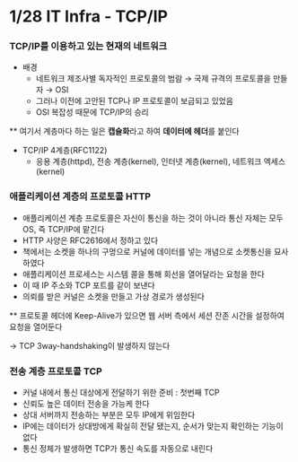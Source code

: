# 1/28 IT Infra - TCP/IP

### TCP/IP를 이용하고 있는 현재의 네트워크

- 배경
    - 네트워크 제조사별 독자적인 프로토콜의 범람 → 국제 규격의 프로토콜을 만들자 → OSI
    - 그러나 이전에 고안된 TCP나 IP 프로토콜이 보급되고 있었음
    - OSI 복잡성 때문에 TCP/IP의 승리

** 여기서 계층마다 하는 일은 **캡슐화**라고 하여 **데이터에 헤더**를 붙인다

- TCP/IP 4계층(RFC1122)
    - 응용 계층(httpd), 전송 계층(kernel), 인터넷 계층(kernel), 네트워크 엑세스(kernel)

### 애플리케이션 계층의 프로토콜 HTTP

- 애플리케이션 계층 프로토콜은 자신이 통신을 하는 것이 아니라 통신 자체는 모두 OS, 즉 TCP/IP에 맡긴다
- HTTP 사양은 RFC2616에서 정하고 있다
- 책에서는 소켓을 하나의 구멍으로 커널에 데이터를 넣는 개념으로 소켓통신을 묘사하였다
- 애플리케이션 프로세스는 시스템 콜을 통해 회선을 열어달라는 요청을 한다
- 이 때 IP 주소와 TCP 포트를 같이 보낸다
- 의뢰를 받은 커널은 소켓을 만들고 가상 경로가 생성된다

** 프로토콜 헤더에 Keep-Alive가 있으면 웹 서버 측에서 세션 잔존 시간을 설정하여 요청을 열어둔다

→ TCP 3way-handshaking이 발생하지 않는다

### 전송 계층 프로토콜 TCP

- 커널 내에서 통신 대상에게 전달하기 위한 준비 : 첫번째 TCP
- 신뢰도 높은 데이터 전송을 가능케 한다
- 상대 서버까지 전송하는 부분은 모두 IP에게 위임한다
- IP에는 데이터가 상대방에게 확실히 전달 됐는지, 순서가 맞는지 확인하는 기능이 없다
- 통신 정체가 발생하면 TCP가 통신 속도를 자동으로 내린다
